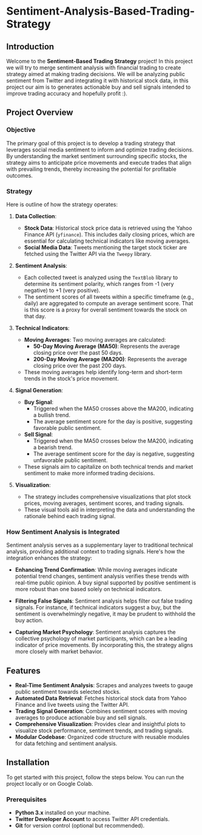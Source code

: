 # Sentiment-Analysis-Based-Trading-Strategy

## Introduction

Welcome to the **Sentiment-Based Trading Strategy** project! In this project we will try to merge sentiment analysis with financial trading to create strategy aimed at making trading decisions. We will be analyzing public sentiment from Twitter and integrating it with historical stock data, in this project our aim is to generates actionable buy and sell signals intended to improve trading accuracy and hopefully profit :).

## Project Overview

### Objective

The primary goal of this project is to develop a trading strategy that leverages social media sentiment to inform and optimize trading decisions. By understanding the market sentiment surrounding specific stocks, the strategy aims to anticipate price movements and execute trades that align with prevailing trends, thereby increasing the potential for profitable outcomes.

### Strategy

Here is outline of how the strategy operates:

1. **Data Collection**:
   - **Stock Data**: Historical stock price data is retrieved using the Yahoo Finance API (`yfinance`). This includes daily closing prices, which are essential for calculating technical indicators like moving averages.
   - **Social Media Data**: Tweets mentioning the target stock ticker are fetched using the Twitter API via the `Tweepy` library. 

2. **Sentiment Analysis**:
   - Each collected tweet is analyzed using the `TextBlob` library to determine its sentiment polarity, which ranges from -1 (very negative) to +1 (very positive).
   - The sentiment scores of all tweets within a specific timeframe (e.g., daily) are aggregated to compute an average sentiment score. That is this score is a proxy for overall sentiment towards the stock on that day.

3. **Technical Indicators**:
   - **Moving Averages**: Two moving averages are calculated:
     - **50-Day Moving Average (MA50)**: Represents the average closing price over the past 50 days.
     - **200-Day Moving Average (MA200)**: Represents the average closing price over the past 200 days.
   - These moving averages help identify long-term and short-term trends in the stock's price movement.

4. **Signal Generation**:
   - **Buy Signal**:
     - Triggered when the MA50 crosses above the MA200, indicating a bullish trend.
     - The average sentiment score for the day is positive, suggesting favorable public sentiment.
   - **Sell Signal**:
     - Triggered when the MA50 crosses below the MA200, indicating a bearish trend.
     - The average sentiment score for the day is negative, suggesting unfavorable public sentiment.
   - These signals aim to capitalize on both technical trends and market sentiment to make more informed trading decisions.

5. **Visualization**:
   - The strategy includes comprehensive visualizations that plot stock prices, moving averages, sentiment scores, and trading signals.
   - These visual tools aid in interpreting the data and understanding the rationale behind each trading signal.

### How Sentiment Analysis is Integrated

Sentiment analysis serves as a supplementary layer to traditional technical analysis, providing additional context to trading signals. Here's how the integration enhances the strategy:

- **Enhancing Trend Confirmation**: While moving averages indicate potential trend changes, sentiment analysis verifies these trends with real-time public opinion. A buy signal supported by positive sentiment is more robust than one based solely on technical indicators.
  
- **Filtering False Signals**: Sentiment analysis helps filter out false trading signals. For instance, if technical indicators suggest a buy, but the sentiment is overwhelmingly negative, it may be prudent to withhold the buy action.
  
- **Capturing Market Psychology**: Sentiment analysis captures the collective psychology of market participants, which can be a leading indicator of price movements. By incorporating this, the strategy aligns more closely with market behavior.

## Features

- **Real-Time Sentiment Analysis**: Scrapes and analyzes tweets to gauge public sentiment towards selected stocks.
- **Automated Data Retrieval**: Fetches historical stock data from Yahoo Finance and live tweets using the Twitter API.
- **Trading Signal Generation**: Combines sentiment scores with moving averages to produce actionable buy and sell signals.
- **Comprehensive Visualization**: Provides clear and insightful plots to visualize stock performance, sentiment trends, and trading signals.
- **Modular Codebase**: Organized code structure with reusable modules for data fetching and sentiment analysis.


## Installation

To get started with this project, follow the steps below. You can run the project locally or on Google Colab.

### Prerequisites

- **Python 3.x** installed on your machine.
- **Twitter Developer Account** to access Twitter API credentials.
- **Git** for version control (optional but recommended).




